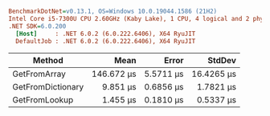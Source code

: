 ``` ini

BenchmarkDotNet=v0.13.1, OS=Windows 10.0.19044.1586 (21H2)
Intel Core i5-7300U CPU 2.60GHz (Kaby Lake), 1 CPU, 4 logical and 2 physical cores
.NET SDK=6.0.200
  [Host]     : .NET 6.0.2 (6.0.222.6406), X64 RyuJIT
  DefaultJob : .NET 6.0.2 (6.0.222.6406), X64 RyuJIT


```
|            Method |       Mean |     Error |     StdDev |
|------------------ |-----------:|----------:|-----------:|
|      GetFromArray | 146.672 μs | 5.5711 μs | 16.4265 μs |
| GetFromDictionary |   9.851 μs | 0.6856 μs |  1.7821 μs |
|     GetFromLookup |   1.455 μs | 0.1810 μs |  0.5337 μs |
